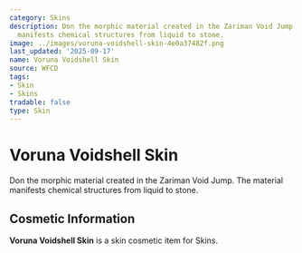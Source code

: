 ```yaml
---
category: Skins
description: Don the morphic material created in the Zariman Void Jump. The material
  manifests chemical structures from liquid to stone.
image: ../images/voruna-voidshell-skin-4e0a37482f.png
last_updated: '2025-09-17'
name: Voruna Voidshell Skin
source: WFCD
tags:
- Skin
- Skins
tradable: false
type: Skin
---
```


# Voruna Voidshell Skin

Don the morphic material created in the Zariman Void Jump. The material manifests chemical structures from liquid to stone.

## Cosmetic Information

**Voruna Voidshell Skin** is a skin cosmetic item for Skins.

